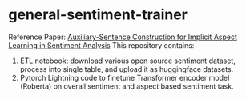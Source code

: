 # general-sentiment-trainer
Reference Paper: [Auxiliary-Sentence Construction for Implicit Aspect Learning in Sentiment Analysis](https://arxiv.org/abs/2203.11702)
This repository contains:
1. ETL notebook: download various open source sentiment dataset, process into single table, and upload it as huggingface datasets.
2. Pytorch Lightning code to finetune Transformer encoder model (Roberta) on overall sentiment and aspect based sentiment task. 
